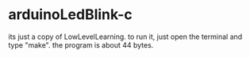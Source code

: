 # arduinoLedBlink-c
its just a copy of LowLevelLearning. 
to run it, just open the terminal and type "make".
the program is about 44 bytes.
